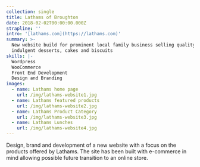 ```yaml
---
collection: single
title: Lathams of Broughton
date: 2018-02-02T00:00:00.000Z
strapline: ''
intro: '[lathams.com](https://lathams.com)'
summary: >-
  New website build for prominent local family business selling quality
  indulgent desserts, cakes and biscuits
skills: |-
  Wordpress
  WooCommerce
  Front End Development
  Design and Branding
images:
  - name: Lathams home page
    url: /img/lathams-website1.jpg
  - name: Lathams featured products
    url: /img/lathams-website2.jpg
  - name: Lathams Product Category
    url: /img/lathams-website3.jpg
  - name: Lathams Lunches
    url: /img/lathams-website4.jpg
---
```

Design, brand and development of a new website with a focus on the products offered by Lathams.  The site has been built with e-commerce in mind allowing possible future transition to an online store.


